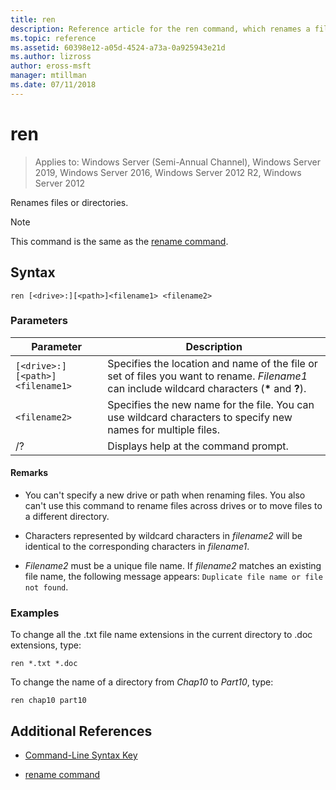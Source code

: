 ```yaml
---
title: ren
description: Reference article for the ren command, which renames a file or directory.
ms.topic: reference
ms.assetid: 60398e12-a05d-4524-a73a-0a925943e21d
ms.author: lizross
author: eross-msft
manager: mtillman
ms.date: 07/11/2018
---
```


# ren

> Applies to: Windows Server (Semi-Annual Channel), Windows Server 2019, Windows Server 2016, Windows Server 2012 R2, Windows Server 2012

Renames files or directories.

> [!NOTE]
> This command is the same as the [rename command](rename.md).

## Syntax

```
ren [<drive>:][<path>]<filename1> <filename2>
```

### Parameters

| Parameter | Description |
|--|--|
| `[<drive>:][<path>]<filename1>` | Specifies the location and name of the file or set of files you want to rename. *Filename1* can include wildcard characters (**&#42;** and **?**). |
| `<filename2>` | Specifies the new name for the file. You can use wildcard characters to specify new names for multiple files. |
| /? | Displays help at the command prompt. |

#### Remarks

- You can't specify a new drive or path when renaming files. You also can't use this command to rename files across drives or to move files to a different directory.

- Characters represented by wildcard characters in *filename2* will be identical to the corresponding characters in *filename1*.

- *Filename2* must be a unique file name. If *filename2* matches an existing file name, the following message appears: `Duplicate file name or file not found`.

### Examples

To change all the .txt file name extensions in the current directory to .doc extensions, type:

```
ren *.txt *.doc
```

To change the name of a directory from *Chap10* to *Part10*, type:

```
ren chap10 part10
```

## Additional References

- [Command-Line Syntax Key](command-line-syntax-key.md)

- [rename command](rename.md)
